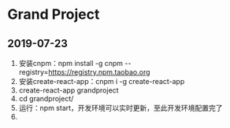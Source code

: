 # Grand Project

## 2019-07-23
1. 安装cnpm：npm install -g cnpm --registry=https://registry.npm.taobao.org
2. 安装create-react-app：cnpm i -g create-react-app
3. create-react-app grandproject
4. cd grandproject/
5. 运行：npm start，开发环境可以实时更新，至此开发环境配置完了
6. 